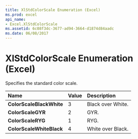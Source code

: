 ```yaml
---
title: XlStdColorScale Enumeration (Excel)
ms.prod: excel
api_name:
- Excel.XlStdColorScale
ms.assetid: 6c08f3dc-3677-ad94-3664-d1874d84aadc
ms.date: 06/08/2017
---
```



# XlStdColorScale Enumeration (Excel)

Specifies the standard color scale.



|**Name**|**Value**|**Description**|
|:-----|:-----|:-----|
| **ColorScaleBlackWhite**|3|Black over White.|
| **ColorScaleGYR**|2|GYR.|
| **ColorScaleRYG**|1|RYG.|
| **ColorScaleWhiteBlack**|4|White over Black.|

